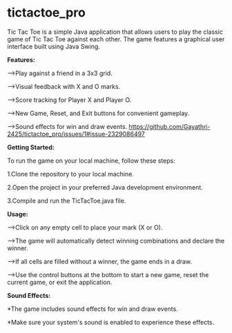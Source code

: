 # tictactoe_pro
Tic Tac Toe is a simple Java application that allows users to play the classic game of Tic Tac Toe against each other. The game features a graphical user interface built using Java Swing.

**Features:**

-->Play against a friend in a 3x3 grid.

-->Visual feedback with X and O marks.

-->Score tracking for Player X and Player O.

-->New Game, Reset, and Exit buttons for convenient gameplay.

-->Sound effects for win and draw events.
https://github.com/Gayathri-2425/tictactoe_pro/issues/1#issue-2329086497




**Getting Started:**

To run the game on your local machine, follow these steps:

1.Clone the repository to your local machine.

2.Open the project in your preferred Java development environment.

3.Compile and run the TicTacToe.java file.

**Usage:**

-->Click on any empty cell to place your mark (X or O).

-->The game will automatically detect winning combinations and declare the winner.

-->If all cells are filled without a winner, the game ends in a draw.

-->Use the control buttons at the bottom to start a new game, reset the current game, or exit the application.

**Sound Effects:**

*The game includes sound effects for win and draw events.

*Make sure your system's sound is enabled to experience these effects.

